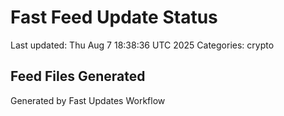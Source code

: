 # Fast Feed Update Status
Last updated: Thu Aug  7 18:38:36 UTC 2025
Categories: crypto

## Feed Files Generated

Generated by Fast Updates Workflow
